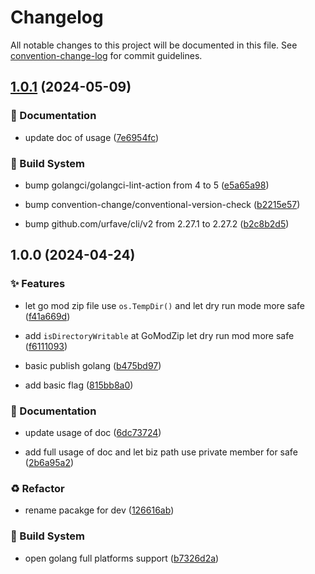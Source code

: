 # Changelog

All notable changes to this project will be documented in this file. See [convention-change-log](https://github.com/convention-change/convention-change-log) for commit guidelines.

## [1.0.1](https://github.com/woodpecker-kit/woodpecker-gitea-publisher-golang/compare/1.0.0...v1.0.1) (2024-05-09)

### 📝 Documentation

* update doc of usage ([7e6954fc](https://github.com/woodpecker-kit/woodpecker-gitea-publisher-golang/commit/7e6954fcfacffcabeaf26c2d9bca19b4f67b3c87))

### 👷‍ Build System

* bump golangci/golangci-lint-action from 4 to 5 ([e5a65a98](https://github.com/woodpecker-kit/woodpecker-gitea-publisher-golang/commit/e5a65a98e6da61469a08aedc97d810ccf3118d7d))

* bump convention-change/conventional-version-check ([b2215e57](https://github.com/woodpecker-kit/woodpecker-gitea-publisher-golang/commit/b2215e578e6b072324e735e1f342c4f6684777c6))

* bump github.com/urfave/cli/v2 from 2.27.1 to 2.27.2 ([b2c8b2d5](https://github.com/woodpecker-kit/woodpecker-gitea-publisher-golang/commit/b2c8b2d54f0d5c2d442ff6063609b617db5ad28d))

## 1.0.0 (2024-04-24)

### ✨ Features

* let go mod zip file use `os.TempDir()` and let dry run mode more safe ([f41a669d](https://github.com/woodpecker-kit/woodpecker-gitea-publisher-golang/commit/f41a669d36b656737b6e6dd19dbb021e8d425f51))

* add `isDirectoryWritable` at GoModZip let dry run mod more safe ([f6111093](https://github.com/woodpecker-kit/woodpecker-gitea-publisher-golang/commit/f61110931f583d71f582e2ce7f4b5abed1bfc93d))

* basic publish golang ([b475bd97](https://github.com/woodpecker-kit/woodpecker-gitea-publisher-golang/commit/b475bd971f974fbb3803b17adb5d3d8852a2a8a9))

* add basic flag ([815bb8a0](https://github.com/woodpecker-kit/woodpecker-gitea-publisher-golang/commit/815bb8a04d4e17e186acc59e48778383ddb281e5))

### 📝 Documentation

* update usage of doc ([6dc73724](https://github.com/woodpecker-kit/woodpecker-gitea-publisher-golang/commit/6dc7372404f105aa993cbb65f5bc777c11a048d5))

* add full usage of doc and let biz path use private member for safe ([2b6a95a2](https://github.com/woodpecker-kit/woodpecker-gitea-publisher-golang/commit/2b6a95a2d78a5faf0312cda14d1aef7e5f2e7b2f))

### ♻ Refactor

* rename pacakge for dev ([126616ab](https://github.com/woodpecker-kit/woodpecker-gitea-publisher-golang/commit/126616abfb835f82cc592b7593dd1ae6778a26a6))

### 👷‍ Build System

* open golang full platforms support ([b7326d2a](https://github.com/woodpecker-kit/woodpecker-gitea-publisher-golang/commit/b7326d2aff88ea44e733ccc9da640e2b592bd5cc))
